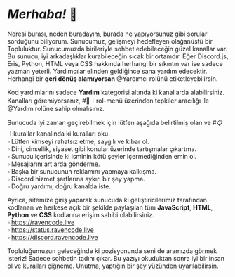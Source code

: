 # *Merhaba!* :wave:

Neresi burası, neden buradayım, burada ne yapıyorsunuz gibi sorular sorduğunu biliyorum. Sunucumuz, gelişmeyi hedefleyen olağanüstü bir Topluluktur. Sunucumuzda birileriyle sohbet edebileceğin güzel kanallar var. Bu sunucu, iyi arkadaşlıklar kurabileceğin sıcak bir ortamdır. Eğer Discord.js, Eris, Python, HTML veya CSS hakkında herhangi bir sıkıntın var ise sadece yazman yeterli. Yardımcılar elinden geldiğince sana yardım edecektir. Herhangi bir __geri dönüş alamıyorsan__ @Yardımcı rolünü etiketleyebilirsin.

Kod yardımlarını sadece **Yardım** kategorisi altında ki kanallarda alabilirsiniz. Kanalları göremiyorsanız, #📼︱rol-menü üzerinden tepkiler aracılığı ile @Yardım rolüne sahip olmalısınız.

Sunucuda iyi zaman geçirebilmek için lütfen aşağıda belirtilmiş olan ve #📋︱kurallar kanalında ki kuralları oku.<br>
:white_small_square: Lütfen kimseyi rahatsız etme, saygılı ve kibar ol.<br>
:white_small_square: Dini, cinsellik, siyaset gibi konular üzerinde tartışmalar çıkartma.<br>
:white_small_square: Sunucu içerisinde ki isminin kötü şeyler içermediğinden emin ol.<br>
:white_small_square: Mesajlarını art arda gönderme.<br>
:white_small_square: Başka bir sunucunun reklamını yapmaya kalkışma.<br>
:white_small_square: Discord hizmet şartlarına aykırı bir şey yapma.<br>
:white_small_square: Doğru yardımı, doğru kanalda iste.<br>

Ayrıca, sitemize giriş yaparak sunucuda ki geliştiricilerimiz tarafından kodlanan ve herkese açık bir şekilde paylaşılan tüm **JavaScript**, **HTML**, **Python** ve **CSS** kodlarına erişim sahibi olabilirsiniz.<br>
:white_small_square: https://ravencode.live<br>
:white_small_square: https://status.ravencode.live<br>
:white_small_square: https://discord.ravencode.live

Topluluğumuzun geleceğinde ki pozisyonunda seni de aramızda görmek isteriz! Sadece sohbetin tadını çıkar. 
Bu yazıyı okuduktan sonra iyi bir insan ol ve kuralları çiğneme. Unutma, yaptığın bir şey yüzünden uyarılabilirsin.
